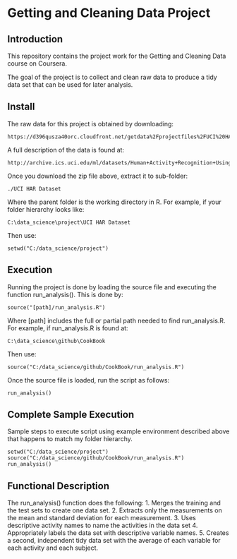 # Getting and Cleaning Data Project

## Introduction
This repository contains the project work for the Getting and Cleaning Data course on Coursera.

The goal of the project is to collect and clean raw data to produce a tidy data set that can 
be used for later analysis.

## Install
The raw data for this project is obtained by downloading:

	https://d396qusza40orc.cloudfront.net/getdata%2Fprojectfiles%2FUCI%20HAR%20Dataset.zip

A full description of the data is found at:

	http://archive.ics.uci.edu/ml/datasets/Human+Activity+Recognition+Using+Smartphones

Once you download the zip file above, extract it to sub-folder:

	./UCI HAR Dataset

Where the parent folder is the working directory in R. 
For example, if your folder hierarchy looks like:

	C:\data_science\project\UCI HAR Dataset

Then use:

	setwd("C:/data_science/project")

## Execution
Running the project is done by loading the source file and executing
the function run_analysis(). This is done by:

	source("[path]/run_analysis.R")

Where [path] includes the full or partial path needed to find run_analysis.R.
For example, if run_analysis.R is found at:

	C:\data_science\github\CookBook 

Then use:

	source("C:/data_science/github/CookBook/run_analysis.R")

Once the source file is loaded, run the script as follows:

	run_analysis()

## Complete Sample Execution
Sample steps to execute script using example environment described above
that happens to match my folder hierarchy.

	setwd("C:/data_science/project")
	source("C:/data_science/github/CookBook/run_analysis.R")
	run_analysis()

## Functional Description
The run_analysis() function does the following:
	1. Merges the training and the test sets to create one data set.
	2. Extracts only the measurements on the mean and standard deviation for each measurement. 
	3. Uses descriptive activity names to name the activities in the data set
	4. Appropriately labels the data set with descriptive variable names. 
	5. Creates a second, independent tidy data set with the average of each variable for each activity and each subject. 


